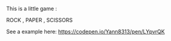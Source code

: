 This is a little game : 

ROCK , PAPER , SCISSORS

See a example here:  https://codepen.io/Yann8313/pen/LYpvrQK
